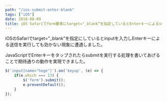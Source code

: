 ```yaml
---
path: "/ios-submit-enter-blank"
tags: ["iOS"]
date: 2018-08-09
title: iOS Safariでform要素にtarget="_blank”を指定しているとEnterキーによるsubmitが効かない
---
```


iOSのSafariでtarget="_blank"を指定にしているとinputを入力しEnterキーによる送信を実行しても効かない現象に遭遇しました。

JavaScriptでEnterキーをタップされたらsubmitを実行する処理を書いてあげることで期待通りの動作を実現できました。

```javascript
$('input[name="hoge"]').on('keyup', (e) => {
    if(e.which === 13) {
        $('form').submit();
        e.preventDefault();
    }
});
```